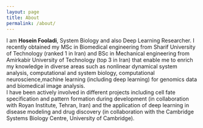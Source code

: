 ```yaml
---
layout: page
title: About
permalink: /about/
---
```

I am **Hosein Fooladi**, System Biology and also Deep Learning Researcher. I recently obtained my MSc in Biomedical engineering from 
Sharif University of Technology (ranked 1 in Iran) and BSc in Mechanical engineering from Amirkabir University of Technology
(top 3 in Iran) that enable me to enrich my knowledge in diverse areas such as nonlinear dynamical system analysis, 
computational and system biology, computational neuroscience,machine learning (including deep learning) for genomics data and biomedical image analysis.  
I have been actively involved in different projects including cell fate specification and pattern formation during development
(in collaboration with Royan Institute, Tehran, Iran) and the application of deep learning in disease modeling and drug discovery
(in collaboration with the Cambridge Systems Biology Centre, University of Cambridge).
